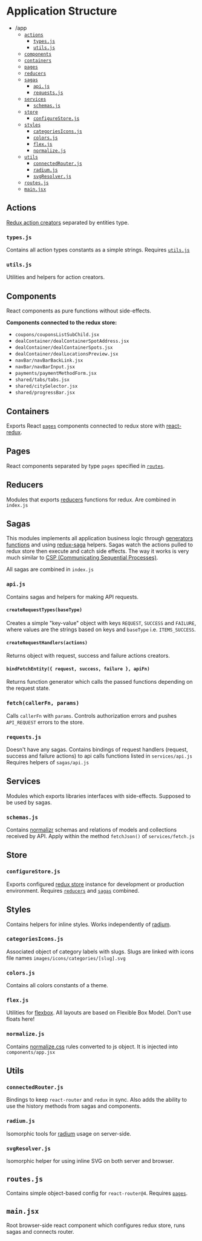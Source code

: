 # Application Structure

* /app
  * [`actions`](#actions)
    * [`types.js`](#typesjs)
    * [`utils.js`](#utilsjs)
  * [`components`](#components)
  * [`containers`](#containers)
  * [`pages`](#pages)
  * [`reducers`](#reducers)
  * [`sagas`](#sagas)
    * [`api.js`](#apijs)
    * [`requests.js`](#requestsjs)
  * [`services`](#services)
    * [`schemas.js`](#schemasjs)
  * [`store`](#store)
    * [`configureStore.js`](#configurestorejs)
  * [`styles`](#styles)
    * [`categoriesIcons.js`](#categoriesiconsjs)
    * [`colors.js`](#colorsjs)
    * [`flex.js`](#flexjs)
    * [`normalize.js`](#normalizejs)
  * [`utils`](#utils)
    * [`connectedRouter.js`](#connectedrouterjs)
    * [`radium.js`](#radiumjs)
    * [`svgResolver.js`](#svgresolver)
  * [`routes.js`](#routesjs)
  * [`main.jsx`](#routesjs)


## Actions
[Redux action creators](http://redux.js.org/docs/basics/Actions.html#action-creators) separated by entities type.

### `types.js`
Contains all action types constants as a simple strings. Requires [`utils.js`](#utilsjs)

### `utils.js`
Utilities and helpers for action creators.


## Components
React components as pure functions without side-effects.

**Components connected to the redux store:**
  * `coupons/couponsListSubChild.jsx`
  * `dealContainer/dealContainerSpotAddress.jsx`
  * `dealContainer/dealContainerSpots.jsx`
  * `dealContainer/dealLocationsPreview.jsx`
  * `navBar/navBarBackLink.jsx`
  * `navBar/navBarInput.jsx`
  * `payments/paymentMethodForm.jsx`
  * `shared/tabs/tabs.jsx`
  * `shared/citySelector.jsx`
  * `shared/progressBar.jsx`


## Containers
Exports React [`pages`](#pages) components connected to redux store with [react-redux](https://github.com/reactjs/react-redux).


## Pages
React components separated by type `pages` specified in [`routes`](#routes).


## Reducers
Modules that exports [reducers](http://redux.js.org/docs/basics/Reducers.html) functions for redux. Are combined in `index.js`


## Sagas
This modules implements all application business logic through [generators functions](https://developer.mozilla.org/en/docs/Web/JavaScript/Reference/Statements/function*) and using [redux-saga](https://github.com/redux-saga/redux-saga) helpers. Sagas watch the actions pulled to redux store then execute and catch side effects. The way it works is very much similar to [CSP (Communicating Sequential Processes)](https://en.wikipedia.org/wiki/Communicating_sequential_processes).

All sagas are combined in `index.js`

### `api.js`
Contains sagas and helpers for making API requests.

#### `createRequestTypes(baseType)`
Creates a simple "key-value" object with keys `REQUEST`, `SUCCESS` and `FAILURE`, where values are the strings based on keys and `baseType` i.e. `ITEMS_SUCCESS`.

#### `createRequestHandlers(actions)`
Returns object with request, success and failure actions creators.

#### `bindFetchEntity({ request, success, failure }, apiFn)`
Returns function generator which calls the passed functions depending on the request state.

### `fetch(callerFn, params)`
Calls `callerFn` with `params`. Controls authorization errors and pushes `API_REQUEST` errors to the store.

### `requests.js`
Doesn't have any sagas. Contains bindings of request handlers (request, success and failure actions) to api calls functions listed in `services/api.js`
Requires helpers of `sagas/api.js`


## Services
Modules which exports libraries interfaces with side-effects. Supposed to be used by sagas.

### `schemas.js`
Contains [normalizr](https://github.com/paularmstrong/normalizr) schemas and relations of models and collections received by API. Apply within the method `fetchJson()` of `services/fetch.js`


## Store

### `configureStore.js`
Exports configured [redux store](http://redux.js.org/docs/api/Store.html) instance for development or production environment. Requires [`reducers`](#reducers) and [`sagas`](#sagas) combined.


## Styles
Contains helpers for inline styles. Works independently of [radium](https://github.com/FormidableLabs/radium).

### `categoriesIcons.js`
Associated object of category labels with slugs. Slugs are linked with icons file names `images/icons/categories/[slug].svg`

### `colors.js`
Contains all colors constants of a theme.

### `flex.js`
Utilities for [flexbox](https://developer.mozilla.org/en-US/docs/Web/CSS/CSS_Flexible_Box_Layout). All layouts are based on Flexible Box Model. Don't use floats here!

### `normalize.js`
Contains [normalize.css](https://github.com/necolas/normalize.css) rules converted to js object. It is injected into `components/app.jsx`


## Utils

### `connectedRouter.js`
Bindings to keep `react-router` and `redux` in sync. Also adds the ability to use the history methods from sagas and components.

### `radium.js`
Isomorphic tools for [radium](https://github.com/FormidableLabs/radium) usage on server-side.

### `svgResolver.js`
Isomorphic helper for using inline SVG on both server and browser.


## `routes.js`
Contains simple object-based config for `react-router@4`. Requires [`pages`](#pages).

## `main.jsx`
Root browser-side react component which configures redux store, runs sagas and connects router.
